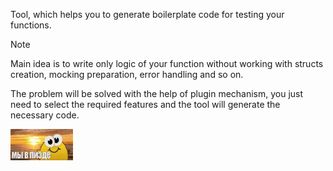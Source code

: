 Tool, which helps you to generate boilerplate code for testing your functions.

> [!NOTE]
> Main idea is to write only logic of your function without working with
> structs creation, mocking preparation, error handling and so on.
>
> The problem will be solved with the help of plugin mechanism, you just need
> to select the required features and the tool will generate the necessary code.

<img src="./docs/gg.png" width="100">
